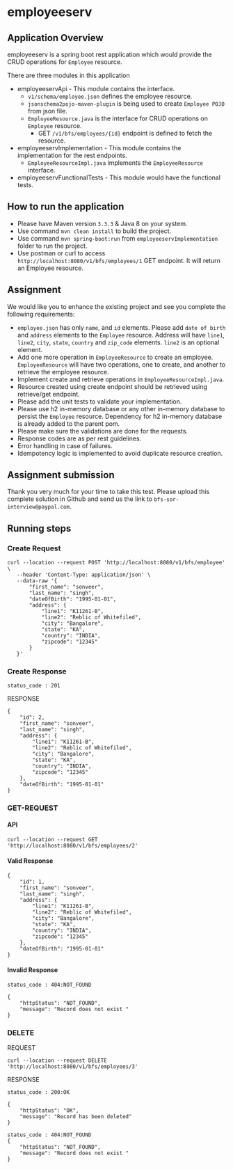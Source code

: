 # employeeserv

## Application Overview
employeeserv is a spring boot rest application which would provide the CRUD operations for `Employee` resource.

There are three modules in this application
- employeeservApi - This module contains the interface.
	- `v1/schema/employee.json` defines the employee resource.
	- `jsonschema2pojo-maven-plugin` is being used to create `Employee POJO` from json file.
	- `EmployeeResource.java` is the interface for CRUD operations on `Employee` resource.
		- GET `/v1/bfs/employees/{id}` endpoint is defined to fetch the resource.
- employeeservImplementation - This module contains the implementation for the rest endpoints.
	- `EmployeeResourceImpl.java` implements the `EmployeeResource` interface.
- employeeservFunctionalTests - This module would have the functional tests.

## How to run the application
- Please have Maven version `3.3.3` & Java 8 on your system.
- Use command `mvn clean install` to build the project.
- Use command `mvn spring-boot:run` from `employeeservImplementation` folder to run the project.
- Use postman or curl to access `http://localhost:8080/v1/bfs/employees/1` GET endpoint. It will return an Employee resource.

## Assignment
We would like you to enhance the existing project and see you complete the following requirements:

- `employee.json` has only `name`, and `id` elements. Please add `date of birth` and `address` elements to the `Employee` resource. Address will have `line1`, `line2`, `city`, `state`, `country` and `zip_code` elements. `line2` is an optional element.
- Add one more operation in `EmployeeResource` to create an employee. `EmployeeResource` will have two operations, one to create, and another to retrieve the employee resource.
- Implement create and retrieve operations in `EmployeeResourceImpl.java`.
- Resource created using create endpoint should be retrieved using retrieve/get endpoint.
- Please add the unit tests to validate your implementation.
- Please use h2 in-memory database or any other in-memory database to persist the `Employee` resource. Dependency for h2 in-memory database is already added to the parent pom.
- Please make sure the validations are done for the requests.
- Response codes are as per rest guidelines.
- Error handling in case of failures.
- Idempotency logic is implemented to avoid duplicate resource creation.

## Assignment submission
Thank you very much for your time to take this test. Please upload this complete solution in Github and send us the link to `bfs-sor-interview@paypal.com`.


## Running steps

### Create Request
```
curl --location --request POST 'http://localhost:8080/v1/bfs/employee' \
   --header 'Content-Type: application/json' \
   --data-raw '{
       "first_name": "sonveer",
       "last_name": "singh",
       "dateOfBirth": "1995-01-01",
       "address": {
           "line1": "K11261-B",
           "line2": "Reblic of Whitefiled",
           "city": "Bangalore",
           "state": "KA",
           "country": "INDIA",
           "zipcode": "12345"
       }
   }'
```


### Create Response 
```
status_code : 201
```

RESPONSE 
```
{
    "id": 2,
    "first_name": "sonveer",
    "last_name": "singh",
    "address": {
        "line1": "K11261-B",
        "line2": "Reblic of Whitefiled",
        "city": "Bangalore",
        "state": "KA",
        "country": "INDIA",
        "zipcode": "12345"
    },
    "dateOfBirth": "1995-01-01"
}
```


### GET-REQUEST

#### API
```
curl --location --request GET 'http://localhost:8080/v1/bfs/employees/2'

```
#### Valid Response
```
{
    "id": 1,
    "first_name": "sonveer",
    "last_name": "singh",
    "address": {
        "line1": "K11261-B",
        "line2": "Reblic of Whitefiled",
        "city": "Bangalore",
        "state": "KA",
        "country": "INDIA",
        "zipcode": "12345"
    },
    "dateOfBirth": "1995-01-01"
}
```


#### Invalid Response
```
status_code : 404:NOT_FOUND
```

```
{
    "httpStatus": "NOT_FOUND",
    "message": "Record does not exist "
}
```

### DELETE
REQUEST
```
curl --location --request DELETE 'http://localhost:8080/v1/bfs/employees/3'

```
RESPONSE
```
status_code : 200:OK

{
    "httpStatus": "OK",
    "message": "Record has been deleted"
}

```

```
status_code : 404:NOT_FOUND
{
    "httpStatus": "NOT_FOUND",
    "message": "Record does not exist "
}
```
